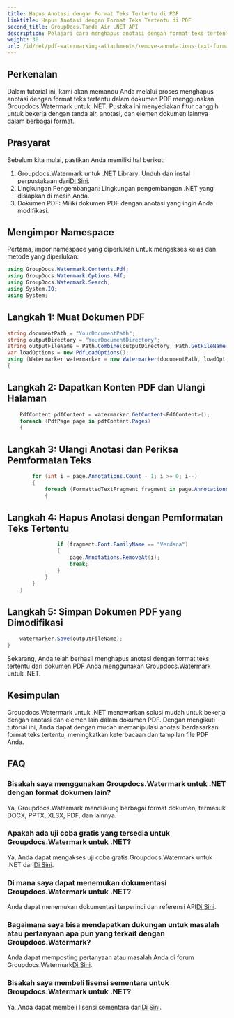 ```yaml
---
title: Hapus Anotasi dengan Format Teks Tertentu di PDF
linktitle: Hapus Anotasi dengan Format Teks Tertentu di PDF
second_title: GroupDocs.Tanda Air .NET API
description: Pelajari cara menghapus anotasi dengan format teks tertentu dalam dokumen PDF menggunakan Groupdocs untuk .NET.
weight: 30
url: /id/net/pdf-watermarking-attachments/remove-annotations-text-formatting-pdf/
---
```

## Perkenalan
Dalam tutorial ini, kami akan memandu Anda melalui proses menghapus anotasi dengan format teks tertentu dalam dokumen PDF menggunakan Groupdocs.Watermark untuk .NET. Pustaka ini menyediakan fitur canggih untuk bekerja dengan tanda air, anotasi, dan elemen dokumen lainnya dalam berbagai format.
## Prasyarat
Sebelum kita mulai, pastikan Anda memiliki hal berikut:
1.  Groupdocs.Watermark untuk .NET Library: Unduh dan instal perpustakaan dari[Di Sini](https://releases.groupdocs.com/Watermark/net/).
2. Lingkungan Pengembangan: Lingkungan pengembangan .NET yang disiapkan di mesin Anda.
3. Dokumen PDF: Miliki dokumen PDF dengan anotasi yang ingin Anda modifikasi.

## Mengimpor Namespace
Pertama, impor namespace yang diperlukan untuk mengakses kelas dan metode yang diperlukan:
```csharp
using GroupDocs.Watermark.Contents.Pdf;
using GroupDocs.Watermark.Options.Pdf;
using GroupDocs.Watermark.Search;
using System.IO;
using System;
```
## Langkah 1: Muat Dokumen PDF
```csharp
string documentPath = "YourDocumentPath";
string outputDirectory = "YourDocumentDirectory";
string outputFileName = Path.Combine(outputDirectory, Path.GetFileName(documentPath));
var loadOptions = new PdfLoadOptions();
using (Watermarker watermarker = new Watermarker(documentPath, loadOptions))
{
```
## Langkah 2: Dapatkan Konten PDF dan Ulangi Halaman
```csharp
    PdfContent pdfContent = watermarker.GetContent<PdfContent>();
    foreach (PdfPage page in pdfContent.Pages)
    {
```
## Langkah 3: Ulangi Anotasi dan Periksa Pemformatan Teks
```csharp
        for (int i = page.Annotations.Count - 1; i >= 0; i--)
        {
            foreach (FormattedTextFragment fragment in page.Annotations[i].FormattedTextFragments)
            {
```
## Langkah 4: Hapus Anotasi dengan Pemformatan Teks Tertentu
```csharp
                if (fragment.Font.FamilyName == "Verdana")
                {
                    page.Annotations.RemoveAt(i);
                    break;
                }
            }
        }
    }
```
## Langkah 5: Simpan Dokumen PDF yang Dimodifikasi
```csharp
    watermarker.Save(outputFileName);
}
```
Sekarang, Anda telah berhasil menghapus anotasi dengan format teks tertentu dari dokumen PDF Anda menggunakan Groupdocs.Watermark untuk .NET.

## Kesimpulan
Groupdocs.Watermark untuk .NET menawarkan solusi mudah untuk bekerja dengan anotasi dan elemen lain dalam dokumen PDF. Dengan mengikuti tutorial ini, Anda dapat dengan mudah memanipulasi anotasi berdasarkan format teks tertentu, meningkatkan keterbacaan dan tampilan file PDF Anda.
## FAQ
### Bisakah saya menggunakan Groupdocs.Watermark untuk .NET dengan format dokumen lain?
Ya, Groupdocs.Watermark mendukung berbagai format dokumen, termasuk DOCX, PPTX, XLSX, PDF, dan lainnya.
### Apakah ada uji coba gratis yang tersedia untuk Groupdocs.Watermark untuk .NET?
 Ya, Anda dapat mengakses uji coba gratis Groupdocs.Watermark untuk .NET dari[Di Sini](https://releases.groupdocs.com/).
### Di mana saya dapat menemukan dokumentasi Groupdocs.Watermark untuk .NET?
 Anda dapat menemukan dokumentasi terperinci dan referensi API[Di Sini](https://tutorials.groupdocs.com/Watermark/net/).
### Bagaimana saya bisa mendapatkan dukungan untuk masalah atau pertanyaan apa pun yang terkait dengan Groupdocs.Watermark?
 Anda dapat memposting pertanyaan atau masalah Anda di forum Groupdocs.Watermark[Di Sini](https://forum.groupdocs.com/c/watermark/19).
### Bisakah saya membeli lisensi sementara untuk Groupdocs.Watermark untuk .NET?
 Ya, Anda dapat membeli lisensi sementara dari[Di Sini](https://purchase.groupdocs.com/temporary-license/).
